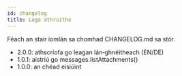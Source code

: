 ```yaml
---
id: changelog
title: Loga athruithe
---
```


Féach an stair iomlán sa chomhad CHANGELOG.md sa stór.

- 2.0.0: athscríofa go leagan lán‑ghnéitheach (EN/DE)
- 1.0.1: aistriú go messages.listAttachments()
- 1.0.0: an chéad eisiúint
